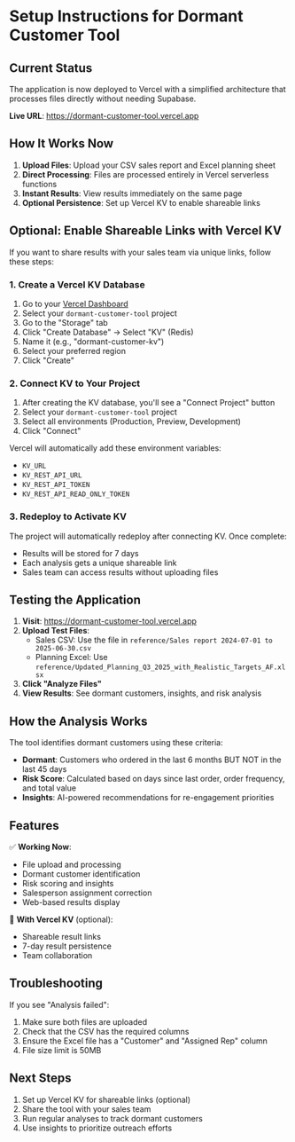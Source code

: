# Setup Instructions for Dormant Customer Tool

## Current Status
The application is now deployed to Vercel with a simplified architecture that processes files directly without needing Supabase.

**Live URL**: https://dormant-customer-tool.vercel.app

## How It Works Now

1. **Upload Files**: Upload your CSV sales report and Excel planning sheet
2. **Direct Processing**: Files are processed entirely in Vercel serverless functions
3. **Instant Results**: View results immediately on the same page
4. **Optional Persistence**: Set up Vercel KV to enable shareable links

## Optional: Enable Shareable Links with Vercel KV

If you want to share results with your sales team via unique links, follow these steps:

### 1. Create a Vercel KV Database

1. Go to your [Vercel Dashboard](https://vercel.com/dashboard)
2. Select your `dormant-customer-tool` project
3. Go to the "Storage" tab
4. Click "Create Database" → Select "KV" (Redis)
5. Name it (e.g., "dormant-customer-kv")
6. Select your preferred region
7. Click "Create"

### 2. Connect KV to Your Project

1. After creating the KV database, you'll see a "Connect Project" button
2. Select your `dormant-customer-tool` project
3. Select all environments (Production, Preview, Development)
4. Click "Connect"

Vercel will automatically add these environment variables:
- `KV_URL`
- `KV_REST_API_URL`
- `KV_REST_API_TOKEN`
- `KV_REST_API_READ_ONLY_TOKEN`

### 3. Redeploy to Activate KV

The project will automatically redeploy after connecting KV. Once complete:
- Results will be stored for 7 days
- Each analysis gets a unique shareable link
- Sales team can access results without uploading files

## Testing the Application

1. **Visit**: https://dormant-customer-tool.vercel.app
2. **Upload Test Files**:
   - Sales CSV: Use the file in `reference/Sales report 2024-07-01 to 2025-06-30.csv`
   - Planning Excel: Use `reference/Updated_Planning_Q3_2025_with_Realistic_Targets_AF.xlsx`
3. **Click "Analyze Files"**
4. **View Results**: See dormant customers, insights, and risk analysis

## How the Analysis Works

The tool identifies dormant customers using these criteria:
- **Dormant**: Customers who ordered in the last 6 months BUT NOT in the last 45 days
- **Risk Score**: Calculated based on days since last order, order frequency, and total value
- **Insights**: AI-powered recommendations for re-engagement priorities

## Features

✅ **Working Now**:
- File upload and processing
- Dormant customer identification
- Risk scoring and insights
- Salesperson assignment correction
- Web-based results display

🔄 **With Vercel KV** (optional):
- Shareable result links
- 7-day result persistence
- Team collaboration

## Troubleshooting

If you see "Analysis failed":
1. Make sure both files are uploaded
2. Check that the CSV has the required columns
3. Ensure the Excel file has a "Customer" and "Assigned Rep" column
4. File size limit is 50MB

## Next Steps

1. Set up Vercel KV for shareable links (optional)
2. Share the tool with your sales team
3. Run regular analyses to track dormant customers
4. Use insights to prioritize outreach efforts